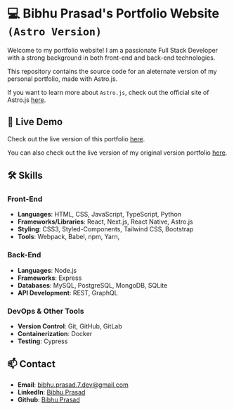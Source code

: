 # 💻 Bibhu Prasad's Portfolio Website `(Astro Version)`

Welcome to my portfolio website! I am a passionate Full Stack Developer with a strong background in both front-end and back-end technologies.

This repository contains the source code for an aleternate version of my personal portfolio, made with Astro.js.

If you want to learn more about `Astro.js`, check out the official site of Astro.js [here](https://astro.build/).

## 🚀 Live Demo

Check out the live version of this portfolio [here](https://astro-portofolio-rouge.vercel.app).

You can also check out the live version of my original version portfolio [here](https://bibhu-prasad.netlify.app).

## 🛠️ Skills

### Front-End
- **Languages**: HTML, CSS, JavaScript, TypeScript, Python
- **Frameworks/Libraries**: React, Next.js, React Native, Astro.js
- **Styling**: CSS3, Styled-Components, Tailwind CSS, Bootstrap
- **Tools**: Webpack, Babel, npm, Yarn,

### Back-End
- **Languages**: Node.js
- **Frameworks**: Express
- **Databases**: MySQL, PostgreSQL, MongoDB, SQLite
- **API Development**: REST, GraphQL

### DevOps & Other Tools
- **Version Control**: Git, GitHub, GitLab
- **Containerization**: Docker
- **Testing**: Cypress


## 📫 Contact

- **Email**: bibhu.prasad.7.dev@gmail.com
- **LinkedIn**: [Bibhu Prasad](https://linkedin.com/in/bibhu-prasad-behera-428b24224)
- **Github**: [Bibhu Prasad](https://github.com/bibhu-p)
